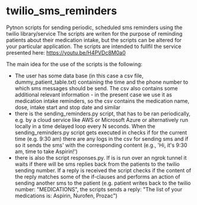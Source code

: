 # twilio_sms_reminders
Pytnon scripts for sending periodic, scheduled sms reminders using the twilio library/service
The scripts are writen for the purpose of reminding patients about their medication intake, but the scripts can be altered for your particular application.
The scripts are intended to fullfil the service presented here: https://youtu.be/H4PVDc8M0a0

The main idea for the use of the scripts is the following:
- The user has some data base (in this case a csv file, dummy_patient_table.txt) containing the time and the phone number to which sms messages should be send. The csv also contains some additional relevant information - in the present case we use it as medication intake reminders, so the csv contains the medication name, dose, intake start and stop date and similar
- there is the sending_reminders.py script, that has to be ran periodically, e.g. by a cloud service like AWS or Microsoft Azure or alternatively run locally
in a time delayed loop every N seconds. When the sending_reminders.py script gets executed in checks if for the current time (e.g. 9:30 am) there are any logs in the csv for sending sms and if so it sends the sms' with the corresponding content (e.g., 'Hi, it's 9:30 am, time to take Aspirin!')
- there is also the script responses.py. If is is run over an ngrok tunnel it waits if there will be sms replies back from the patients to the twilio sending number. If a reply is received the script checks if the content of the reply matches some of the if-clauses and performs an action of sending another sms to the patient (e.g. patient writes back to the twilio number: "MEDICATIONS", the scripts sends a reply: "The list of your medications is: Aspirin, Nurofen, Prozac")
